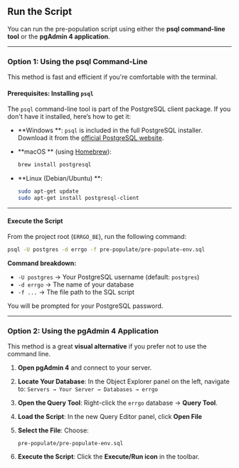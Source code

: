 
## Run the Script

You can run the pre-population script using either the **psql command-line tool** or the **pgAdmin 4 application**.

---

### Option 1: Using the psql Command-Line

This method is fast and efficient if you're comfortable with the terminal.

####  Prerequisites: Installing `psql`

The `psql` command-line tool is part of the PostgreSQL client package. If you don't have it installed, here’s how to get it:

* **Windows **: `psql` is included in the full PostgreSQL installer. Download it from the [official PostgreSQL website](https://www.postgresql.org/download/).

* **macOS ** (using [Homebrew](https://brew.sh)):

  ```bash
  brew install postgresql
  ```

* **Linux (Debian/Ubuntu) **:

  ```bash
  sudo apt-get update
  sudo apt-get install postgresql-client
  ```

---

#### Execute the Script

From the project root (`ERRGO_BE`), run the following command:

```bash
psql -U postgres -d errgo -f pre-populate/pre-populate-env.sql
```

**Command breakdown:**

* `-U postgres` → Your PostgreSQL username (default: `postgres`)
* `-d errgo` → The name of your database
* `-f ...` → The file path to the SQL script

You will be prompted for your PostgreSQL password.

---

### Option 2: Using the pgAdmin 4 Application

This method is a great **visual alternative** if you prefer not to use the command line.

1. **Open pgAdmin 4** and connect to your server.
2. **Locate Your Database**: In the Object Explorer panel on the left, navigate to:
   `Servers → Your Server → Databases → errgo`
3. **Open the Query Tool**: Right-click the `errgo` database → **Query Tool**.
4. **Load the Script**: In the new Query Editor panel, click  **Open File** 
5. **Select the File**: Choose:

   ```
   pre-populate/pre-populate-env.sql
   ```
6. **Execute the Script**: Click the **Execute/Run icon**  in the toolbar.

